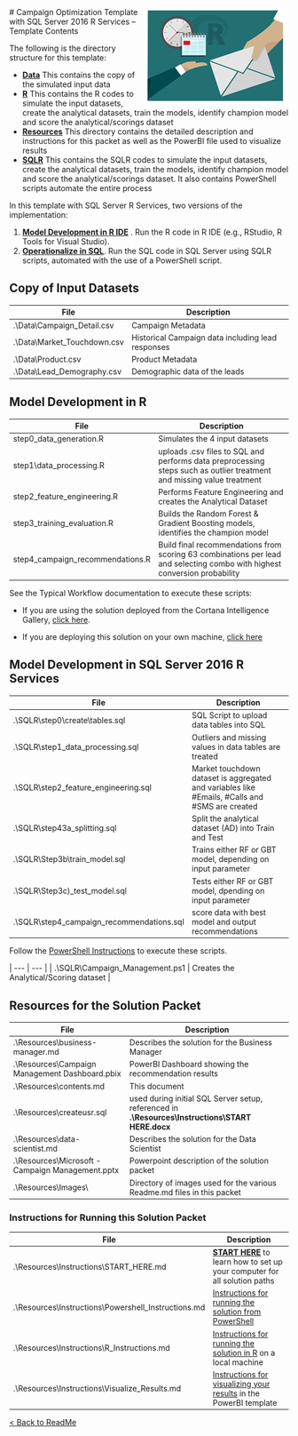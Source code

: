 <img src="Images/management.png" align="right">
# Campaign Optimization Template with SQL Server 2016 R Services – Template Contents

The following is the directory structure for this template:

- [**Data**](#copy-of-input-datasets)  This contains the copy of the simulated input data
- [**R**](#model-development-in-r)  This contains the R codes to simulate the input datasets, create the analytical datasets, train the models, identify champion model and score the analytical/scorings dataset
- [**Resources**](#resources-for-the-solution-packet) This directory contains the detailed description and instructions for this packet as well as the PowerBI file used to visualize results
- [**SQLR**](#model-development-in-sql-server-2016-r-services) This contains the SQLR codes to simulate the input datasets, create the analytical datasets, train the models, identify champion model and score the analytical/scorings dataset. It also contains PowerShell scripts automate the entire process

In this template with SQL Server R Services, two versions of the implementation:

1. [**Model Development in R IDE**](#model-development-in-r)  . Run the R code in R IDE (e.g., RStudio, R Tools for Visual Studio).
2. [**Operationalize in SQL**](#model-development-in-sql-server-2016-r-services). Run the SQL code in SQL Server using SQLR scripts, automated with the use of a PowerShell script.


## Copy of Input Datasets

| File | Description |
| --- | --- |
| .\Data\Campaign\_Detail.csv | Campaign Metadata |
| .\Data\Market\_Touchdown.csv | Historical Campaign data including lead responses |
| .\Data\Product.csv | Product Metadata |
| .\Data\Lead\_Demography.csv | Demographic data of the leads |

## Model Development in R

| File | Description |
| --- | --- |
| step0\_data\_generation.R | Simulates the 4 input datasets |
| step1\data\_processing.R | uploads .csv files to SQL and performs data preprocessing steps such as outlier treatment and missing value treatment  | 
| step2\_feature\_engineering.R | Performs Feature Engineering and creates the Analytical Dataset 
| step3\_training\_evaluation.R | Builds the Random Forest &amp; Gradient Boosting models, identifies the champion model | 
| step4\_campaign\_recommendations.R | Build final recommendations from scoring 63 combinations per lead and selecting combo with highest conversion probability  |


See the Typical Workflow documentation to execute these scripts:
* If you are using the solution deployed from the Cortana Intelligence Gallery, [click here](Resources/Instructions/CIG_Workflow.md).

* If you are deploying this solution on your own machine, [click here](Resources/Instructions/Typical_Workflow.md) 


## Model Development in SQL Server 2016 R Services

| File | Description |
| --- | --- |
| .\SQLR\step0\create\tables.sql | SQL Script to upload data tables into SQL |
| .\SQLR\step1\_data\_processing.sql  | Outliers and missing values in data tables are treated |
| .\SQLR\step2\_feature\_engineering.sql | Market touchdown dataset is aggregated and variables like #Emails, #Calls and #SMS are created |
| .\SQLR\step43a\_splitting.sql | Split the analytical dataset (AD) into Train and Test |
| .\SQLR\Step3b\train\_model.sql | Trains either RF or GBT model, depending on input parameter |
| .\SQLR\Step3c)_test\_model.sql | Tests either RF or GBT model, dpending on input parameter |
| .\SQLR\step4\_campaign\_recommendations.sql | score data with best model and output recommendations |

Follow the [PowerShell Instructions](Instructions/PowerShell_Instructions.md) to execute these scripts.

| --- | --- |
| .\SQLR\Campaign_Management.ps1 | Creates the Analytical/Scoring dataset |


## Resources for the Solution Packet
| File | Description |
| --- | --- |
| .\Resources\business-manager.md | Describes the solution for the Business Manager |
| .\Resources\Campaign Management Dashboard.pbix | PowerBI Dashboard showing the recommendation results |
| .\Resources\contents.md | This document |
| .\Resources\createusr.sql | used during initial SQL Server setup, referenced in **.\Resources\Instructions\START HERE.docx** |
| .\Resources\data-scientist.md | Describes the solution for the Data Scientist |
| .\Resources\Microsoft - Campaign Management.pptx | Powerpoint description of the solution packet |
| .\Resources\Images\ | Directory of images used for the various Readme.md files in this packet |

###  Instructions for Running this Solution Packet
| File | Description |
| --- | --- |
| .\Resources\Instructions\START_HERE.md | **[START HERE](Instructions/START_HERE.md)** to learn how to set up your computer for all solution paths |
| .\Resources\Instructions\Powershell_Instructions.md | [Instructions for running the solution from PowerShell](Instructions/Powershell_Instructions.md) |
| .\Resources\Instructions\R_Instructions.md | [Instructions for running the solution in R](Instructions/R_Instructions.md) on a local machine |
| .\Resources\Instructions\Visualize_Results.md | [Instructions for visualizing your results](Instructions/Visualize_Results.md) in the PowerBI template |


[&lt; Back to ReadMe](../readme.md)
